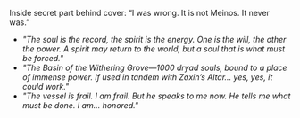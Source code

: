 Inside secret part behind cover:
“I was wrong. It is not Meinos. It never was.”
- _"The soul is the record, the spirit is the energy. One is the will, the other the power. A spirit may return to the world, but a soul that is what must be forced."_
- _"The Basin of the Withering Grove—1000 dryad souls, bound to a place of immense power. If used in tandem with Zaxin’s Altar... yes, yes, it could work."_
- _"The vessel is frail. I am frail. But he speaks to me now. He tells me what must be done. I am... honored."_